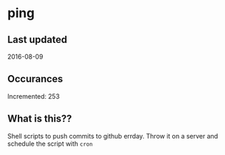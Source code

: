 # ping

## Last updated
2016-08-09

## Occurances
Incremented: 253

## What is this?? 
Shell scripts to push commits to github errday. Throw it on a server and schedule the script with `cron`
